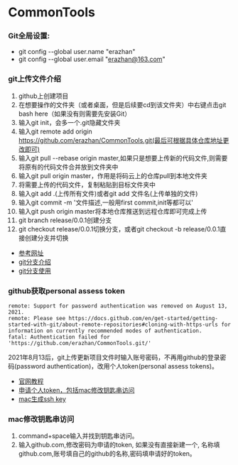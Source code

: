 # CommonTools

### Git全局设置:
- git config --global user.name "erazhan"
- git config --global user.email "erazhan@163.com"


### git上传文件介绍
1. github上创建项目
2. 在想要操作的文件夹（或者桌面，但是后续要cd到该文件夹）中右键点击git bash here（如果没有则需要先安装Git）
3. 输入git init，会多一个.git隐藏文件夹
4. 输入git remote add origin https://github.com/erazhan/CommonTools.git(最后可根据具体仓库地址更改即可)
5. 输入git pull --rebase origin master,如果只是想要上传新的代码文件,则需要将原有的代码文件合并放到文件夹中
6. 输入git pull origin master，作用是将码云上的仓库pull到本地文件夹
7. 将需要上传的代码文件，复制粘贴到目标文件夹中
8. 输入git add .(上传所有文件)或者git add 文件名(上传单独的文件)
9. 输入git commit -m '文件描述,一般用first commit,init等都可以'
10. 输入git push origin master将本地仓库推送到远程仓库即可完成上传
11. git branch release/0.0.1创建分支
12. git checkout release/0.0.1切换分支，或者git checkout -b release/0.0.1直接创建分支并切换

- [参考网址](https://www.jianshu.com/p/3e0b213ab03d)
- [git分支介绍](https://www.jianshu.com/p/9186369d577a)
- [git分支使用](https://blog.csdn.net/weixin_43404836/article/details/108995478)

### github获取personal assess token
```angular2html
remote: Support for password authentication was removed on August 13, 2021.
remote: Please see https://docs.github.com/en/get-started/getting-started-with-git/about-remote-repositories#cloning-with-https-urls for information on currently recommended modes of authentication.
fatal: Authentication failed for 'https://github.com/erazhan/CommonTools.git/'
```
2021年8月13后，git上传更新项目文件时输入账号密码，不再用github的登录密码(password authentication)，改用个人token(personal assess tokens)。
- [官网教程](https://docs.github.com/en/get-started/getting-started-with-git/about-remote-repositories#cloning-with-https-urls)
- [申请个人token，包括mac修改钥匙串访问](https://blog.csdn.net/qq_32614525/article/details/121124216)
- [mac生成ssh key](https://blog.csdn.net/weixin_42164539/article/details/122992213)

### mac修改钥匙串访问
1. command+space输入并找到钥匙串访问。
2. 输入github.com,修改密码为申请的token, 如果没有直接新建一个, 名称填github.com,账号填自己的github的名称,密码填申请好的token。
